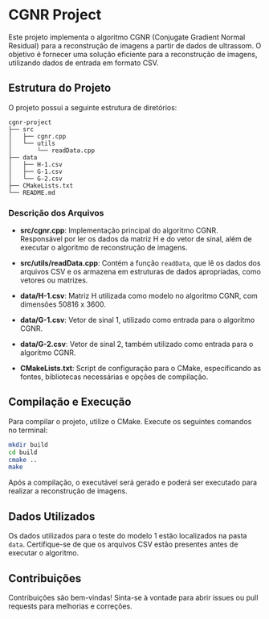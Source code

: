 # CGNR Project

Este projeto implementa o algoritmo CGNR (Conjugate Gradient Normal Residual) para a reconstrução de imagens a partir de dados de ultrassom. O objetivo é fornecer uma solução eficiente para a reconstrução de imagens, utilizando dados de entrada em formato CSV.

## Estrutura do Projeto

O projeto possui a seguinte estrutura de diretórios:

```
cgnr-project
├── src
│   ├── cgnr.cpp
│   └── utils
│       └── readData.cpp
├── data
│   ├── H-1.csv
│   ├── G-1.csv
│   └── G-2.csv
├── CMakeLists.txt
└── README.md
```

### Descrição dos Arquivos

- **src/cgnr.cpp**: Implementação principal do algoritmo CGNR. Responsável por ler os dados da matriz H e do vetor de sinal, além de executar o algoritmo de reconstrução de imagens.

- **src/utils/readData.cpp**: Contém a função `readData`, que lê os dados dos arquivos CSV e os armazena em estruturas de dados apropriadas, como vetores ou matrizes.

- **data/H-1.csv**: Matriz H utilizada como modelo no algoritmo CGNR, com dimensões 50816 x 3600.

- **data/G-1.csv**: Vetor de sinal 1, utilizado como entrada para o algoritmo CGNR.

- **data/G-2.csv**: Vetor de sinal 2, também utilizado como entrada para o algoritmo CGNR.

- **CMakeLists.txt**: Script de configuração para o CMake, especificando as fontes, bibliotecas necessárias e opções de compilação.

## Compilação e Execução

Para compilar o projeto, utilize o CMake. Execute os seguintes comandos no terminal:

```bash
mkdir build
cd build
cmake ..
make
```

Após a compilação, o executável será gerado e poderá ser executado para realizar a reconstrução de imagens.

## Dados Utilizados

Os dados utilizados para o teste do modelo 1 estão localizados na pasta `data`. Certifique-se de que os arquivos CSV estão presentes antes de executar o algoritmo.

## Contribuições

Contribuições são bem-vindas! Sinta-se à vontade para abrir issues ou pull requests para melhorias e correções.